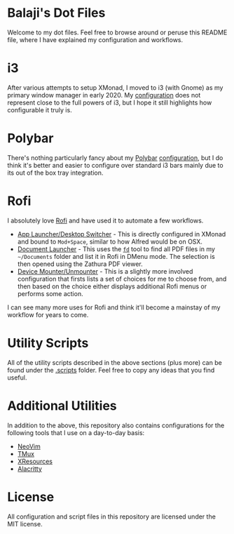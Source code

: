 # Balaji's Dot Files

Welcome to my dot files. Feel free to browse around or peruse this
README file, where I have explained my configuration and workflows.

# i3

After various attempts to setup XMonad, I moved to i3 (with Gnome) as
my primary window manager in early 2020. My
[configuration](.config/i3/config) does not represent close to the
full powers of i3, but I hope it still highlights how configurable it
truly is.

# Polybar

There's nothing particularly fancy about my
[Polybar](https://github.com/polybar/polybar)
[configuration](.config/polybar/config.ini), but I do think it's
better and easier to configure over standard i3 bars mainly due to its
out of the box tray integration.

# Rofi

I absolutely love [Rofi](https://github.com/DaveDavenport/rofi/) and
have used it to automate a few workflows.

- [App Launcher/Desktop Switcher](.xmonad/xmonad.hs#L21) - This is
  directly configured in XMonad and bound to `Mod+Space`, similar to
  how Alfred would be on OSX.
- [Document Launcher](.scripts/document-launcher) - This uses the
  [`fd`](https://github.com/sharkdp/fd) tool to find all PDF files in
  my `~/Documents` folder and list it in Rofi in DMenu mode. The
  selection is then opened using the Zathura PDF viewer.
- [Device Mounter/Unmounter](.scripts/device-mounter) - This is a
  slightly more involved configuration that firsts lists a set of
  choices for me to choose from, and then based on the choice either
  displays additional Rofi menus or performs some action.

I can see many more uses for Rofi and think it'll become a mainstay of
my workflow for years to come.

# Utility Scripts

All of the utility scripts described in the above sections (plus more)
can be found under the [.scripts](.scripts) folder. Feel free to copy
any ideas that you find useful.

# Additional Utilities

In addition to the above, this repository also contains configurations
for the following tools that I use on a day-to-day basis:

- [NeoVim](.config/nvim/init.vim)
- [TMux](.tmux.conf)
- [XResources](.Xresources)
- [Alacritty](.config/alacritty/alacritty.yml)

# License

All configuration and script files in this repository are licensed
under the MIT license.
